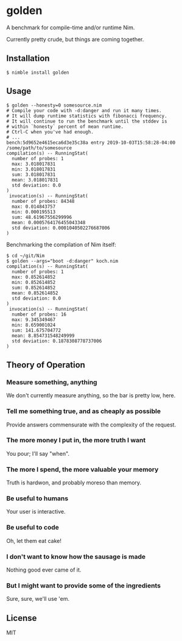 # golden

A benchmark for compile-time and/or runtime Nim.

Currently pretty crude, but things are coming together.

## Installation
```
$ nimble install golden
```

## Usage
```
$ golden --honesty=0 somesource.nim
# Compile your code with -d:danger and run it many times.
# It will dump runtime statistics with fibonacci frequency.
# It will continue to run the benchmark until the stddev is
# within `honesty` percent of mean runtime.
# Ctrl-C when you've had enough.
# ...
bench:5d9652e4615eca6d3e35c38a entry 2019-10-03T15:58:28-04:00
/some/path/to/somesource
compilation(s) -- RunningStat(
  number of probes: 1
  max: 3.018017831
  min: 3.018017831
  sum: 3.018017831
  mean: 3.018017831
  std deviation: 0.0
)
 invocation(s) -- RunningStat(
  number of probes: 84348
  max: 0.014843757
  min: 0.000195513
  sum: 48.61967556299996
  mean: 0.0005764176455043348
  std deviation: 0.0001040502276687006
)
```

Benchmarking the compilation of Nim itself:
```
$ cd ~/git/Nim
$ golden --args="boot -d:danger" koch.nim
compilation(s) -- RunningStat(
  number of probes: 1
  max: 0.852614852
  min: 0.852614852
  sum: 0.852614852
  mean: 0.852614852
  std deviation: 0.0
)
 invocation(s) -- RunningStat(
  number of probes: 16
  max: 9.345349467
  min: 8.659001024
  sum: 141.675704772
  mean: 8.854731548249999
  std deviation: 0.1878308778737006
)
```

## Theory of Operation

### Measure something, anything

We don't currently measure anything, so the bar is pretty low, here.

### Tell me something true, and as cheaply as possible

Provide answers commensurate with the complexity of the request.

### The more money I put in, the more truth I want

You pour; I'll say "when".

### The more I spend, the more valuable your memory

Truth is hardwon, and probably moreso than memory.

### Be useful to humans

Your user is interactive.

### Be useful to code

Oh, let them eat cake!

### I don't want to know how the sausage is made

Nothing good ever came of it.

### But I might want to provide some of the ingredients

Sure, sure, we'll use 'em.

## License
MIT
